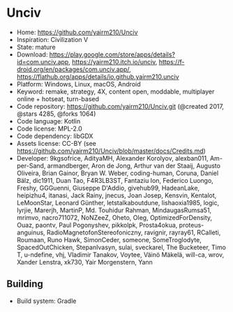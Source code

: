 # Unciv

- Home: https://github.com/yairm210/Unciv
- Inspiration: Civilization V
- State: mature
- Download: https://play.google.com/store/apps/details?id=com.unciv.app, https://yairm210.itch.io/unciv, https://f-droid.org/en/packages/com.unciv.app/, https://flathub.org/apps/details/io.github.yairm210.unciv
- Platform: Windows, Linux, macOS, Android
- Keyword: remake, strategy, 4X, content open, moddable, multiplayer online + hotseat, turn-based
- Code repository: https://github.com/yairm210/Unciv.git (@created 2017, @stars 4285, @forks 1064)
- Code language: Kotlin
- Code license: MPL-2.0
- Code dependency: libGDX
- Assets license: CC-BY (see https://github.com/yairm210/Unciv/blob/master/docs/Credits.md)
- Developer: 9kgsofrice, AdityaMH, Alexander Korolyov, alexban011, Am-per-Sand, armandberger, Aron de Jong, Arthur van der Staaij, Augusto Oliveira, Brian Gainor, Bryan W. Weber, coding-human, Coruna, Daniel Bälz, dic1911, Duan Tao, F4R3LB3ST, Fantaziu Ion, Federico Luongo, Freshy, GGGuenni, Giuseppe D'Addio, givehub99, HadeanLake, heipizhu4, itanasi, Jack Rainy, jnecus, Joan Josep, Kensvin, Kentalot, LeMoonStar, Leonard Günther, letstalkaboutdune, lishaoxia1985, logic, lyrjie, Marerjh, MartinP, Md. Touhidur Rahman, MindaugasRumsa51, mrimvo, nacro711072, NoNZeeZ, Oheto, Oleg, OptimizedForDensity, Ouaz, paontv, Paul Pogonyshev, pikkolpk, Prosta4okua, proteus-anguinus, RadioMagnetofonStereofoniczny, ravignir, rayray61, RCalleti, Roumaan, Runo Hawk, SimonCeder, someone, SomeTroglodyte, SpacedOutChicken, StepanIvasyn, sulai, sveckarel, The Bucketeer, Timo T, u-ndefine, vhj, Vladimir Tanakov, Voytee, Väinö Mäkelä, will-ca, wrov, Xander Lenstra, xk730, Yair Morgenstern, Yann

## Building

- Build system: Gradle
